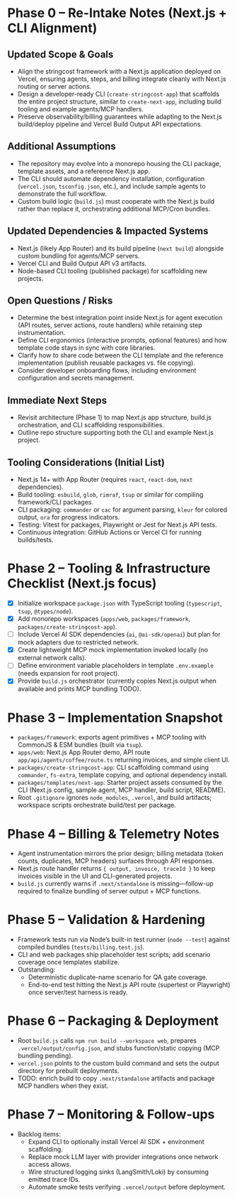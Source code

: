 # Phase 0 – Re-Intake Notes (Next.js + CLI Alignment)

## Updated Scope & Goals
- Align the stringcost framework with a Next.js application deployed on Vercel, ensuring agents, steps, and billing integrate cleanly with Next.js routing or server actions.
- Design a developer-ready CLI (`create-stringcost-app`) that scaffolds the entire project structure, similar to `create-next-app`, including build tooling and example agents/MCP handlers.
- Preserve observability/billing guarantees while adapting to the Next.js build/deploy pipeline and Vercel Build Output API expectations.

## Additional Assumptions
- The repository may evolve into a monorepo housing the CLI package, template assets, and a reference Next.js app.
- The CLI should automate dependency installation, configuration (`vercel.json`, `tsconfig.json`, etc.), and include sample agents to demonstrate the full workflow.
- Custom build logic (`build.js`) must cooperate with the Next.js build rather than replace it, orchestrating additional MCP/Cron bundles.

## Updated Dependencies & Impacted Systems
- Next.js (likely App Router) and its build pipeline (`next build`) alongside custom bundling for agents/MCP servers.
- Vercel CLI and Build Output API v3 artifacts.
- Node-based CLI tooling (published package) for scaffolding new projects.

## Open Questions / Risks
- Determine the best integration point inside Next.js for agent execution (API routes, server actions, route handlers) while retaining step instrumentation.
- Define CLI ergonomics (interactive prompts, optional features) and how template code stays in sync with core libraries.
- Clarify how to share code between the CLI template and the reference implementation (publish reusable packages vs. file copying).
- Consider developer onboarding flows, including environment configuration and secrets management.

## Immediate Next Steps
- Revisit architecture (Phase 1) to map Next.js app structure, build.js orchestration, and CLI scaffolding responsibilities.
- Outline repo structure supporting both the CLI and example Next.js project.

## Tooling Considerations (Initial List)
- Next.js 14+ with App Router (requires `react`, `react-dom`, `next` dependencies).
- Build tooling: `esbuild`, `glob`, `rimraf`, `tsup` or similar for compiling framework/CLI packages.
- CLI packaging: `commander` or `cac` for argument parsing, `kleur` for colored output, `ora` for progress indicators.
- Testing: Vitest for packages, Playwright or Jest for Next.js API tests.
- Continuous integration: GitHub Actions or Vercel CI for running builds/tests.

# Phase 2 – Tooling & Infrastructure Checklist (Next.js focus)
- [x] Initialize workspace `package.json` with TypeScript tooling (`typescript`, `tsup`, `@types/node`).
- [x] Add monorepo workspaces (`apps/web`, `packages/framework`, `packages/create-stringcost-app`).
- [ ] Include Vercel AI SDK dependencies (`ai`, `@ai-sdk/openai`) but plan for mock adapters due to restricted network.
- [x] Create lightweight MCP mock implementation invoked locally (no external network calls).
- [ ] Define environment variable placeholders in template `.env.example` (needs expansion for root project).
- [x] Provide `build.js` orchestrator (currently copies Next.js output when available and prints MCP bundling TODO).

# Phase 3 – Implementation Snapshot
- `packages/framework`: exports agent primitives + MCP tooling with CommonJS & ESM bundles (built via `tsup`).
- `apps/web`: Next.js App Router demo, API route `app/api/agents/coffee/route.ts` returning invoices, and simple client UI.
- `packages/create-stringcost-app`: CLI scaffolding command using `commander`, `fs-extra`, template copying, and optional dependency install.
- `packages/templates/next-app`: Starter project assets consumed by the CLI (Next.js config, sample agent, MCP handler, build script, README).
- Root `.gitignore` ignores `node_modules`, `.vercel`, and build artifacts; workspace scripts orchestrate build/test per package.

# Phase 4 – Billing & Telemetry Notes
- Agent instrumentation mirrors the prior design; billing metadata (token counts, duplicates, MCP headers) surfaces through API responses.
- Next.js route handler returns `{ output, invoice, traceId }` to keep invoices visible in the UI and CLI-generated projects.
- `build.js` currently warns if `.next/standalone` is missing—follow-up required to finalize bundling of server output + MCP functions.

# Phase 5 – Validation & Hardening
- Framework tests run via Node’s built-in test runner (`node --test`) against compiled bundles (`tests/billing.test.js`).
- CLI and web packages ship placeholder test scripts; add scenario coverage once templates stabilize.
- Outstanding:
  - Deterministic duplicate-name scenario for QA gate coverage.
  - End-to-end test hitting the Next.js API route (supertest or Playwright) once server/test harness is ready.

# Phase 6 – Packaging & Deployment
- Root `build.js` calls `npm run build --workspace web`, prepares `.vercel/output/config.json`, and stubs function/static copying (MCP bundling pending).
- `vercel.json` points to the custom build command and sets the output directory for prebuilt deployments.
- TODO: enrich build to copy `.next/standalone` artifacts and package MCP handlers when they exist.

# Phase 7 – Monitoring & Follow-ups
- Backlog items:
  - Expand CLI to optionally install Vercel AI SDK + environment scaffolding.
  - Replace mock LLM layer with provider integrations once network access allows.
  - Wire structured logging sinks (LangSmith/Loki) by consuming emitted trace IDs.
  - Automate smoke tests verifying `.vercel/output` before deployment.
